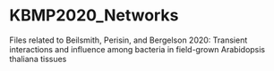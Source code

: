 # KBMP2020_Networks
Files related to Beilsmith, Perisin, and Bergelson 2020: Transient interactions and influence among bacteria in field-grown Arabidopsis thaliana tissues
